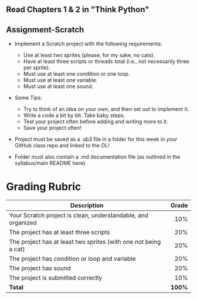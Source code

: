 ## Read Chapters 1 & 2 in "Think Python"

## Assignment-Scratch

- Implement a Scratch project with the following requirements:
	- Use at least two sprites (please, for my sake, no cats).
	- Have at least three scripts or threads total (i.e., not necessarily three per sprite).
	- Must use at least one condition or one loop.
	- Must use at least one variable.
	- Must use at least one sound.

- Some Tips:
	- Try to think of an idea on your own, and then set out to implement it.
	- Write a code a bit by bit. Take baby steps.
	- Test your project often before adding and writing more to it.
	- Save your project often!

- Project must be saved as a .sb3 file in a folder for this week in *your* GitHub class repo and linked to the OL!
- Folder must also contain a .md documentation file (as outlined in the syllabus/main README here)

# Grading Rubric
Description|Grade
---|---:|
Your Scratch project is clean, understandable, and organized | 10%
The project has at least three scripts | 20%
The project has at least two sprites (with one not being a cat) | 20%
The project has condition or loop and variable | 20%
The project has sound | 20%
The project is submitted correctly | 10%
**Total** | **100%**
